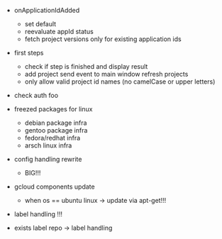 * onApplicationIdAdded
	* set default
	* reevaluate appId status
	* fetch project versions only for existing application ids 

* first steps
	* check if step is finished and display result
	* add project send event to main window refresh projects
	* only allow valid project id names (no camelCase or upper letters)
	
* check auth foo
* freezed packages for linux
	* debian package infra
	* gentoo package infra
	* fedora/redhat infra
	* arsch linux infra

* config handling rewrite
	* BIG!!!
	
* gcloud components update
  * when os == ubuntu linux -> update via apt-get!!!
  
* label handling !!!

* exists label repo -> label handling
 
